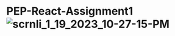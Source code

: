 # PEP-React-Assignment1![scrnli_1_19_2023_10-27-15-PM](https://user-images.githubusercontent.com/113061126/213511553-c5f26c42-9064-49f7-b836-ac6baae1b7bd.gif)
